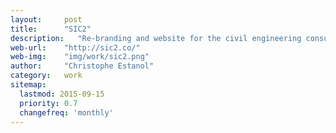 ```yaml
---
layout:     post
title:      "SIC2"
description:   "Re-branding and website for the civil engineering consultancy SIC2"
web-url:    "http://sic2.co/"
web-img:    "img/work/sic2.png"
author:     "Christophe Estanol"
category:   work
sitemap:
  lastmod: 2015-09-15
  priority: 0.7
  changefreq: 'monthly'
---
```


